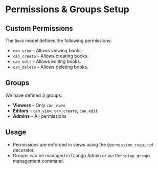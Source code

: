 # Permissions & Groups Setup

## Custom Permissions
The `Book` model defines the following permissions:
- `can_view` – Allows viewing books.
- `can_create` – Allows creating books.
- `can_edit` – Allows editing books.
- `can_delete` – Allows deleting books.

## Groups
We have defined 3 groups:
- **Viewers** – Only `can_view`
- **Editors** – `can_view`, `can_create`, `can_edit`
- **Admins** – All permissions

## Usage
- Permissions are enforced in views using the `@permission_required` decorator.
- Groups can be managed in Django Admin or via the `setup_groups` management command.
